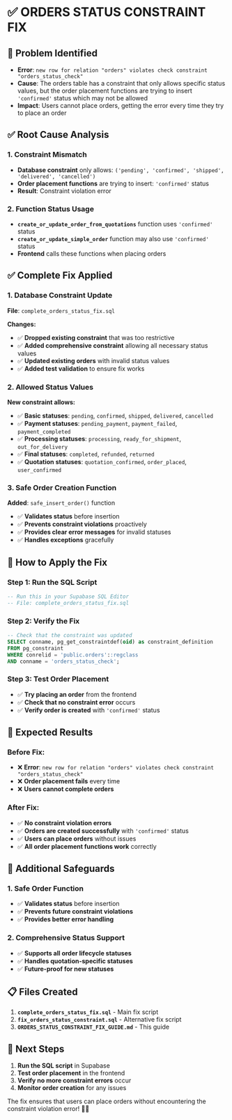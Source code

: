 # ✅ ORDERS STATUS CONSTRAINT FIX

## 🎯 **Problem Identified**
- **Error**: `new row for relation "orders" violates check constraint "orders_status_check"`
- **Cause**: The orders table has a constraint that only allows specific status values, but the order placement functions are trying to insert `'confirmed'` status which may not be allowed
- **Impact**: Users cannot place orders, getting the error every time they try to place an order

## ✅ **Root Cause Analysis**

### **1. Constraint Mismatch**
- **Database constraint** only allows: `('pending', 'confirmed', 'shipped', 'delivered', 'cancelled')`
- **Order placement functions** are trying to insert: `'confirmed'` status
- **Result**: Constraint violation error

### **2. Function Status Usage**
- **`create_or_update_order_from_quotations`** function uses `'confirmed'` status
- **`create_or_update_simple_order`** function may also use `'confirmed'` status
- **Frontend** calls these functions when placing orders

## ✅ **Complete Fix Applied**

### **1. Database Constraint Update**
**File**: `complete_orders_status_fix.sql`

**Changes:**
- ✅ **Dropped existing constraint** that was too restrictive
- ✅ **Added comprehensive constraint** allowing all necessary status values
- ✅ **Updated existing orders** with invalid status values
- ✅ **Added test validation** to ensure fix works

### **2. Allowed Status Values**
**New constraint allows:**
- ✅ **Basic statuses**: `pending`, `confirmed`, `shipped`, `delivered`, `cancelled`
- ✅ **Payment statuses**: `pending_payment`, `payment_failed`, `payment_completed`
- ✅ **Processing statuses**: `processing`, `ready_for_shipment`, `out_for_delivery`
- ✅ **Final statuses**: `completed`, `refunded`, `returned`
- ✅ **Quotation statuses**: `quotation_confirmed`, `order_placed`, `user_confirmed`

### **3. Safe Order Creation Function**
**Added**: `safe_insert_order()` function
- ✅ **Validates status** before insertion
- ✅ **Prevents constraint violations** proactively
- ✅ **Provides clear error messages** for invalid statuses
- ✅ **Handles exceptions** gracefully

## 🎯 **How to Apply the Fix**

### **Step 1: Run the SQL Script**
```sql
-- Run this in your Supabase SQL Editor
-- File: complete_orders_status_fix.sql
```

### **Step 2: Verify the Fix**
```sql
-- Check that the constraint was updated
SELECT conname, pg_get_constraintdef(oid) as constraint_definition
FROM pg_constraint 
WHERE conrelid = 'public.orders'::regclass 
AND conname = 'orders_status_check';
```

### **Step 3: Test Order Placement**
- ✅ **Try placing an order** from the frontend
- ✅ **Check that no constraint error** occurs
- ✅ **Verify order is created** with `'confirmed'` status

## 🎯 **Expected Results**

### **Before Fix:**
- ❌ **Error**: `new row for relation "orders" violates check constraint "orders_status_check"`
- ❌ **Order placement fails** every time
- ❌ **Users cannot complete orders**

### **After Fix:**
- ✅ **No constraint violation errors**
- ✅ **Orders are created successfully** with `'confirmed'` status
- ✅ **Users can place orders** without issues
- ✅ **All order placement functions work** correctly

## 🔧 **Additional Safeguards**

### **1. Safe Order Function**
- ✅ **Validates status** before insertion
- ✅ **Prevents future constraint violations**
- ✅ **Provides better error handling**

### **2. Comprehensive Status Support**
- ✅ **Supports all order lifecycle statuses**
- ✅ **Handles quotation-specific statuses**
- ✅ **Future-proof for new statuses**

## 📋 **Files Created**

1. **`complete_orders_status_fix.sql`** - Main fix script
2. **`fix_orders_status_constraint.sql`** - Alternative fix script
3. **`ORDERS_STATUS_CONSTRAINT_FIX_GUIDE.md`** - This guide

## 🎯 **Next Steps**

1. **Run the SQL script** in Supabase
2. **Test order placement** in the frontend
3. **Verify no more constraint errors** occur
4. **Monitor order creation** for any issues

The fix ensures that users can place orders without encountering the constraint violation error! 🎉✨